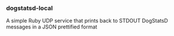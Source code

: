 ### dogstatsd-local

A simple Ruby UDP service that prints back to STDOUT DogStatsD messages in a JSON prettified format
